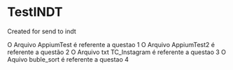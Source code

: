 # TestINDT
Created for send to indt

O Arquivo AppiumTest é referente a questao 1
O Arquivo AppiumTest2 é referente a questão 2
O Arquivo txt TC_Instagram é referente a questao 3
O Aquivo buble_sort é referente a questao 4 
